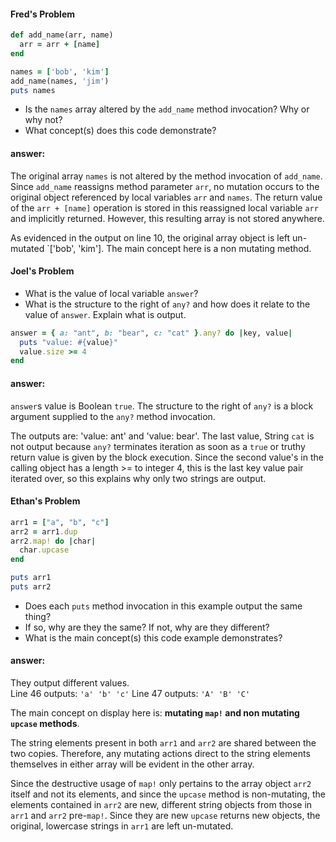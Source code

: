 #### Fred's Problem

```ruby
def add_name(arr, name)
  arr = arr + [name]
end

names = ['bob', 'kim']
add_name(names, 'jim')
puts names
```

- Is the `names` array altered by the `add_name` method invocation? Why or why not?
- What concept(s) does this code demonstrate?
#### answer:
The original array `names` is not altered by the method invocation of `add_name`.  Since `add_name` reassigns method parameter `arr`, no mutation occurs to the original object referenced by local variables `arr` and `names`. The return value of the `arr + [name]` operation is stored in this reassigned local variable `arr` and implicitly returned. However, this resulting array is not stored anywhere.

As evidenced in the output on line 10, the original array object is left un-mutated `['bob', 'kim']. The main concept here is a non mutating method. 


#### Joel's Problem
- What is the value of local variable `answer`? 
- What is the structure to the right of `any?` and how does it relate to the value of `answer`. Explain what is output.

```ruby
answer = { a: "ant", b: "bear", c: "cat" }.any? do |key, value|
  puts "value: #{value}"
  value.size >= 4
end
```
#### answer:
`answer`s value is Boolean `true`. The structure to the right of `any?` is a block argument supplied to the `any?` method invocation. 

The outputs are: 'value: ant' and 'value: bear'. The last value, String `cat` is not output because `any?` terminates iteration as soon as a `true` or truthy return value is given by the block execution. Since the second value's in the calling object has a length >= to integer 4, this is the last key value pair iterated over, so this explains why only two strings are output. 


#### Ethan's Problem

```ruby
arr1 = ["a", "b", "c"]
arr2 = arr1.dup
arr2.map! do |char|
  char.upcase
end

puts arr1 
puts arr2
```
- Does each `puts` method invocation in this example output the same thing?
- If so, why are they the same? If not, why are they different?
- What is the main concept(s) this code example demonstrates?
#### answer:
They output different values.  
Line 46 outputs: `'a' 'b' 'c'`
Line 47 outputs: `'A' 'B' 'C'`

The main concept on display here is: **mutating `map!` and non mutating `upcase` methods**.

The string elements present in both `arr1` and `arr2` are shared between the two copies. Therefore, any mutating actions direct to the string elements themselves in either array will be evident in the other array.

Since the destructive usage of `map!` only pertains to the array object `arr2` itself and not its elements, and since the `upcase` method is non-mutating, the elements contained in `arr2` are new, different string objects from those in `arr1` and `arr2` pre-`map!`.  Since they are new `upcase` returns new objects, the original, lowercase strings in `arr1` are left un-mutated. 
